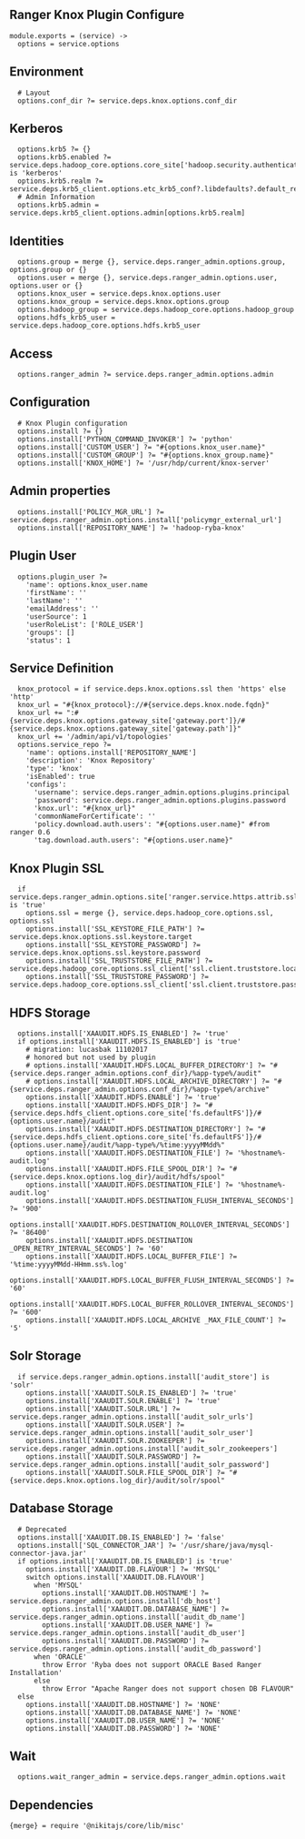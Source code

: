 
## Ranger Knox Plugin Configure

    module.exports = (service) ->
      options = service.options

## Environment

      # Layout
      options.conf_dir ?= service.deps.knox.options.conf_dir

## Kerberos

      options.krb5 ?= {}
      options.krb5.enabled ?= service.deps.hadoop_core.options.core_site['hadoop.security.authentication'] is 'kerberos'
      options.krb5.realm ?= service.deps.krb5_client.options.etc_krb5_conf?.libdefaults?.default_realm
      # Admin Information
      options.krb5.admin = service.deps.krb5_client.options.admin[options.krb5.realm]

## Identities

      options.group = merge {}, service.deps.ranger_admin.options.group, options.group or {}
      options.user = merge {}, service.deps.ranger_admin.options.user, options.user or {}
      options.knox_user = service.deps.knox.options.user
      options.knox_group = service.deps.knox.options.group
      options.hadoop_group = service.deps.hadoop_core.options.hadoop_group
      options.hdfs_krb5_user = service.deps.hadoop_core.options.hdfs.krb5_user

## Access

      options.ranger_admin ?= service.deps.ranger_admin.options.admin

## Configuration

      # Knox Plugin configuration
      options.install ?= {}
      options.install['PYTHON_COMMAND_INVOKER'] ?= 'python'
      options.install['CUSTOM_USER'] ?= "#{options.knox_user.name}"
      options.install['CUSTOM_GROUP'] ?= "#{options.knox_group.name}"
      options.install['KNOX_HOME'] ?= '/usr/hdp/current/knox-server'

## Admin properties

      options.install['POLICY_MGR_URL'] ?= service.deps.ranger_admin.options.install['policymgr_external_url']
      options.install['REPOSITORY_NAME'] ?= 'hadoop-ryba-knox'
        
## Plugin User

      options.plugin_user ?=
        'name': options.knox_user.name
        'firstName': ''
        'lastName': ''
        'emailAddress': ''
        'userSource': 1
        'userRoleList': ['ROLE_USER']
        'groups': []
        'status': 1

## Service Definition

      knox_protocol = if service.deps.knox.options.ssl then 'https' else 'http'
      knox_url = "#{knox_protocol}://#{service.deps.knox.node.fqdn}"
      knox_url += ":#{service.deps.knox.options.gateway_site['gateway.port']}/#{service.deps.knox.options.gateway_site['gateway.path']}"
      knox_url += '/admin/api/v1/topologies'
      options.service_repo ?=
        'name': options.install['REPOSITORY_NAME']
        'description': 'Knox Repository'
        'type': 'knox'
        'isEnabled': true
        'configs':
          'username': service.deps.ranger_admin.options.plugins.principal
          'password': service.deps.ranger_admin.options.plugins.password
          'knox.url': "#{knox_url}"
          'commonNameForCertificate': ''
          'policy.download.auth.users': "#{options.user.name}" #from ranger 0.6
          'tag.download.auth.users': "#{options.user.name}"

## Knox Plugin SSL

      if service.deps.ranger_admin.options.site['ranger.service.https.attrib.ssl.enabled'] is 'true'
        options.ssl = merge {}, service.deps.hadoop_core.options.ssl, options.ssl
        options.install['SSL_KEYSTORE_FILE_PATH'] ?= service.deps.knox.options.ssl.keystore.target
        options.install['SSL_KEYSTORE_PASSWORD'] ?= service.deps.knox.options.ssl.keystore.password
        options.install['SSL_TRUSTSTORE_FILE_PATH'] ?= service.deps.hadoop_core.options.ssl_client['ssl.client.truststore.location']
        options.install['SSL_TRUSTSTORE_PASSWORD'] ?= service.deps.hadoop_core.options.ssl_client['ssl.client.truststore.password']

## HDFS Storage

      options.install['XAAUDIT.HDFS.IS_ENABLED'] ?= 'true'
      if options.install['XAAUDIT.HDFS.IS_ENABLED'] is 'true'
        # migration: lucasbak 11102017
        # honored but not used by plugin
        # options.install['XAAUDIT.HDFS.LOCAL_BUFFER_DIRECTORY'] ?= "#{service.deps.ranger_admin.options.conf_dir}/%app-type%/audit"
        # options.install['XAAUDIT.HDFS.LOCAL_ARCHIVE_DIRECTORY'] ?= "#{service.deps.ranger_admin.options.conf_dir}/%app-type%/archive"
        options.install['XAAUDIT.HDFS.ENABLE'] ?= 'true'
        options.install['XAAUDIT.HDFS.HDFS_DIR'] ?= "#{service.deps.hdfs_client.options.core_site['fs.defaultFS']}/#{options.user.name}/audit"
        options.install['XAAUDIT.HDFS.DESTINATION_DIRECTORY'] ?= "#{service.deps.hdfs_client.options.core_site['fs.defaultFS']}/#{options.user.name}/audit/%app-type%/%time:yyyyMMdd%"
        options.install['XAAUDIT.HDFS.DESTINATION_FILE'] ?= '%hostname%-audit.log'
        options.install['XAAUDIT.HDFS.FILE_SPOOL_DIR'] ?= "#{service.deps.knox.options.log_dir}/audit/hdfs/spool"
        options.install['XAAUDIT.HDFS.DESTINATION_FILE'] ?= '%hostname%-audit.log'
        options.install['XAAUDIT.HDFS.DESTINATION_FLUSH_INTERVAL_SECONDS'] ?= '900'
        options.install['XAAUDIT.HDFS.DESTINATION_ROLLOVER_INTERVAL_SECONDS'] ?= '86400'
        options.install['XAAUDIT.HDFS.DESTINATION _OPEN_RETRY_INTERVAL_SECONDS'] ?= '60'
        options.install['XAAUDIT.HDFS.LOCAL_BUFFER_FILE'] ?= '%time:yyyyMMdd-HHmm.ss%.log'
        options.install['XAAUDIT.HDFS.LOCAL_BUFFER_FLUSH_INTERVAL_SECONDS'] ?= '60'
        options.install['XAAUDIT.HDFS.LOCAL_BUFFER_ROLLOVER_INTERVAL_SECONDS'] ?= '600'
        options.install['XAAUDIT.HDFS.LOCAL_ARCHIVE _MAX_FILE_COUNT'] ?= '5'

## Solr Storage

      if service.deps.ranger_admin.options.install['audit_store'] is 'solr'
        options.install['XAAUDIT.SOLR.IS_ENABLED'] ?= 'true'
        options.install['XAAUDIT.SOLR.ENABLE'] ?= 'true'
        options.install['XAAUDIT.SOLR.URL'] ?= service.deps.ranger_admin.options.install['audit_solr_urls']
        options.install['XAAUDIT.SOLR.USER'] ?= service.deps.ranger_admin.options.install['audit_solr_user']
        options.install['XAAUDIT.SOLR.ZOOKEEPER'] ?= service.deps.ranger_admin.options.install['audit_solr_zookeepers']
        options.install['XAAUDIT.SOLR.PASSWORD'] ?= service.deps.ranger_admin.options.install['audit_solr_password']
        options.install['XAAUDIT.SOLR.FILE_SPOOL_DIR'] ?= "#{service.deps.knox.options.log_dir}/audit/solr/spool"

## Database Storage

      # Deprecated
      options.install['XAAUDIT.DB.IS_ENABLED'] ?= 'false'
      options.install['SQL_CONNECTOR_JAR'] ?= '/usr/share/java/mysql-connector-java.jar'
      if options.install['XAAUDIT.DB.IS_ENABLED'] is 'true'
        options.install['XAAUDIT.DB.FLAVOUR'] ?= 'MYSQL'
        switch options.install['XAAUDIT.DB.FLAVOUR']
          when 'MYSQL'
            options.install['XAAUDIT.DB.HOSTNAME'] ?= service.deps.ranger_admin.options.install['db_host']
            options.install['XAAUDIT.DB.DATABASE_NAME'] ?= service.deps.ranger_admin.options.install['audit_db_name']
            options.install['XAAUDIT.DB.USER_NAME'] ?= service.deps.ranger_admin.options.install['audit_db_user']
            options.install['XAAUDIT.DB.PASSWORD'] ?= service.deps.ranger_admin.options.install['audit_db_password']
          when 'ORACLE'
            throw Error 'Ryba does not support ORACLE Based Ranger Installation'
          else
            throw Error "Apache Ranger does not support chosen DB FLAVOUR"
      else
        options.install['XAAUDIT.DB.HOSTNAME'] ?= 'NONE'
        options.install['XAAUDIT.DB.DATABASE_NAME'] ?= 'NONE'
        options.install['XAAUDIT.DB.USER_NAME'] ?= 'NONE'
        options.install['XAAUDIT.DB.PASSWORD'] ?= 'NONE'

## Wait

      options.wait_ranger_admin = service.deps.ranger_admin.options.wait

## Dependencies

    {merge} = require '@nikitajs/core/lib/misc'
